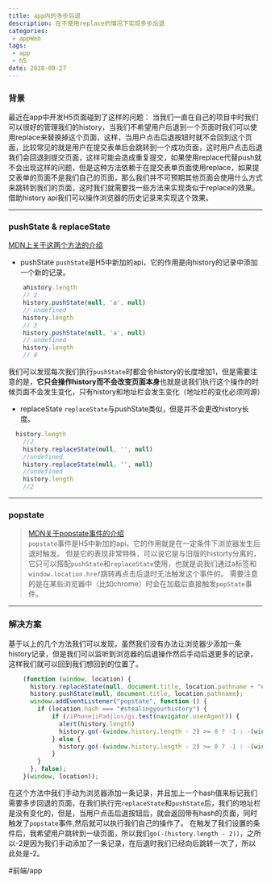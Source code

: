 ```yaml
---
title: app内的多步后退
description: 在不使用replace的情况下实现多步后退
categories:
 - appWeb
tags:
 - app
 - h5
date: 2018-09-27
---
```



### 背景
最近在app中开发H5页面碰到了这样的问题：
当我们一直在自己的项目中时我们可以很好的管理我们的history，当我们不希望用户后退到一个页面时我们可以使用replace来替换掉这个页面，这样，当用户点击后退按钮时就不会回到这个页面，比较常见的就是用户在提交表单后会跳转到一个成功页面，这时用户点击后退我们会回退到提交页面，这样可能会造成重复提交，如果使用replace代替push就不会出现这样的问题，但是这种方法依赖于在提交表单页面使用replace，如果提交表单的页面不是我们自己的页面，那么我们并不可预期其他页面会使用什么方式来跳转到我们的页面，这时我们就需要找一些方法来实现类似于replace的效果。
借助history api我们可以操作浏览器的历史记录来实现这个效果。
- - - -
### pushState & replaceState
[MDN上关于这两个方法的介绍](https://developer.mozilla.org/zh-CN/docs/Web/API/History_API)
* pushState
`pushState`是H5中新加的api，它的作用是向history的记录中添加一个新的记录。
```js
	ahistory.length
	// 2
	history.pushState(null, 'a', null)
	// undefined
	history.length
	// 3
	history.pushState(null, 'a', null)
	// undefined
	history.length
	// 4
```
我们可以发现每次我们执行`pushState`时都会令history的长度增加1，但是需要注意的是，**它只会操作history而不会改变页面本身**也就是说我们执行这个操作的时候页面不会发生变化，只有history和地址栏会发生变化（地址栏的变化必须同源）
* replaceState
`replaceState`与pushState类似，但是并不会更改history长度。
```js
  history.length
	//2
	history.replaceState(null, '', null)
	//undefined
	history.replaceState(null, '', null)
	//undefined
	history.length
	//2
```  

- - - -  

### popstate
> [MDN关于popstate事件的介绍](https://developer.mozilla.org/zh-CN/docs/Web/Events/popstate)  
`popstate`事件是H5中新加的api，它的作用就是在一定条件下浏览器发生后退时触发。
但是它的表现非常特殊，可以说它是与旧版的historty分离的，它只可以搭配`pushState`和`replaceState`使用，也就是说我们通过a标签和`window.location.href`跳转再点击后退时无法触发这个事件的。
需要注意的是在某些浏览器中（比如chrome）时会在加载后直接触发`popState`事件。  

- - - -

### 解决方案
基于以上的几个方法我们可以发现，虽然我们没有办法让浏览器少添加一条history记录，但是我们可以监听到浏览器的后退操作然后手动后退更多的记录，这样我们就可以回到我们想回到的位置了。
```js
	(function (window, location) {
	  history.replaceState(null, document.title, location.pathname + "#stealingyourhistory");
	  history.pushState(null, document.title, location.pathname);
	  window.addEventListener("popstate", function () {
	    if (location.hash === "#stealingyourhistory") {
	        if (/iPhone|iPad|ios/gi.test(navigator.userAgent)) {
	          alert(history.length)
	          history.go(-(window.history.length - 2) >= 0 ? -1 : -(window.history.length - 2));
	        } else {
	          history.go(-(window.history.length - 2) >= 0 ? -1 : -(window.history.length - 2));
	        }
	    }
	  }, false);
	}(window, location));
```
在这个方法中我们手动为浏览器添加一条记录，并且加上一个hash值来标记我们需要多步回退的页面，在我们执行完`replaceState`和`pushState`后，我们的地址栏是没有变化的，但是，当用户点击后退按钮后，就会返回带有hash的页面，同时触发了`popstate`事件,然后就可以执行我们自己的操作了。
在触发了我们设置的条件后，我希望用户跳转到一级页面，所以我们`go(-(history.length - 2))`，之所以-2是因为我们手动添加了一条记录，在后退时我们已经向后跳转一次了，所以此处是-2。








#前端/app